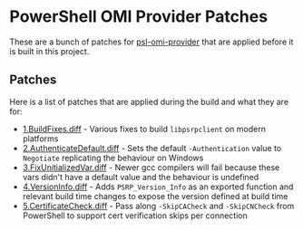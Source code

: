 # PowerShell OMI Provider Patches

These are a bunch of patches for [psl-omi-provider](https://github.com/PowerShell/psl-omi-provider) that are applied before it is built in this project.

## Patches

Here is a list of patches that are applied during the build and what they are for:

+ [1.BuildFixes.diff](1.BuildFixes.diff) - Various fixes to build `libpsrpclient` on modern platforms
+ [2.AuthenticateDefault.diff](2.AuthenticateDefault.diff) - Sets the default `-Authentication` value to `Negotiate` replicating the behaviour on Windows
+ [3.FixUnitializedVar.diff](3.FixUnitializedVar.diff) - Newer gcc compilers will fail because these vars didn't have a default value and the behaviour is undefined
+ [4.VersionInfo.diff](4.VersionInfo.diff) - Adds `PSRP_Version_Info` as an exported function and relevant build time changes to expose the version defined at build time
+ [5.CertificateCheck.diff](5.CertificateCheck.diff) - Pass along `-SkipCACheck` and `-SkipCNCheck` from PowerShell to support cert verification skips per connection